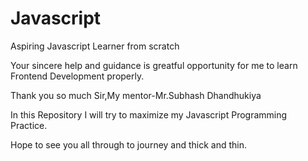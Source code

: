 # Javascript
Aspiring Javascript Learner from scratch

Your sincere help and guidance is greatful opportunity for me to learn Frontend Development properly.

Thank you so much Sir,My mentor-Mr.Subhash Dhandhukiya

In this Repository I will try to maximize my Javascript Programming Practice. 

Hope to see you all through to journey and thick and thin.
